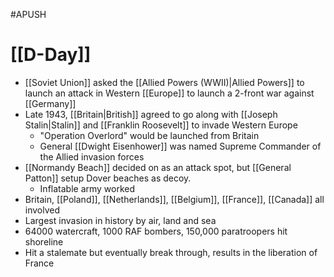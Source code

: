 #APUSH 
# [[D-Day]]
- [[Soviet Union]] asked the [[Allied Powers (WWII)|Allied Powers]] to launch an attack in Western [[Europe]] to launch a 2-front war against [[Germany]]
- Late 1943, [[Britain|British]] agreed to go along with [[Joseph Stalin|Stalin]] and [[Franklin Roosevelt]] to invade Western Europe
	- "Operation Overlord" would be launched from Britain
	- General [[Dwight Eisenhower]] was named Supreme Commander of the Allied invasion forces
- [[Normandy Beach]] decided on as an attack spot, but [[General Patton]] setup Dover beaches as decoy.
	- Inflatable army worked
- Britain, [[Poland]], [[Netherlands]], [[Belgium]], [[France]], [[Canada]] all involved
- Largest invasion in history by air, land and sea
- 64000 watercraft, 1000 RAF bombers, 150,000 paratroopers hit shoreline
- Hit a stalemate but eventually break through, results in the liberation of France